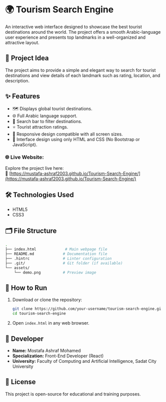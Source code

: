 
# 🌍 Tourism Search Engine

An interactive web interface designed to showcase the best tourist destinations around the world. The project offers a smooth Arabic-language user experience and presents top landmarks in a well-organized and attractive layout.

## 🎯 Project Idea

The project aims to provide a simple and elegant way to search for tourist destinations and view details of each landmark such as rating, location, and description.

## ✨ Features

- 🗺️ Displays global tourist destinations.
- 🌐 Full Arabic language support.
- 🔎 Search bar to filter destinations.
- ⭐ Tourist attraction ratings.
- 📱 Responsive design compatible with all screen sizes.
- 🎨 Interface design using only HTML and CSS (No Bootstrap or JavaScript).

### 🌐 Live Website:

Explore the project live here:  
🔗 [https://mustafa-ashraf2003.github.io/Tourism-Search-Engine/](https://mustafa-ashraf2003.github.io/Tourism-Search-Engine/)

## 🛠️ Technologies Used

- HTML5
- CSS3

## 🗂️ File Structure

```bash
.
├── index.html             # Main webpage file
├── README.md             # Documentation file
├── .hintrc               # Linter configuration
├── .git/                 # Git folder (if available)
└── assets/
    └── demo.png          # Preview image
```

## 🚀 How to Run

1. Download or clone the repository:
   ```bash
   git clone https://github.com/your-username/tourism-search-engine.git
   cd tourism-search-engine
   ```

2. Open `index.html` in any web browser.

## 👤 Developer

- **Name:** Mostafa Ashraf Mohamed
- **Specialization:** Front-End Developer (React)
- **University:** Faculty of Computing and Artificial Intelligence, Sadat City University

## 📄 License

This project is open-source for educational and training purposes.
